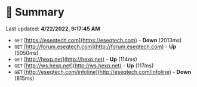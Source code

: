 # 📖 Summary
Last updated: **4/22/2022, 9:17:45 AM**

- `GET` [https://eseqtech.com](https://eseqtech.com) - **Down** (2013ms)
- `GET` [http://forum.eseqtech.com](http://forum.eseqtech.com) - **Up** (5050ms)
- `GET` [http://hexp.net](http://hexp.net) - **Up** (114ms)
- `GET` [http://ws.hexp.net](http://ws.hexp.net) - **Up** (117ms)
- `GET` [http://eseqtech.com/infoline](http://eseqtech.com/infoline) - **Down** (815ms)
